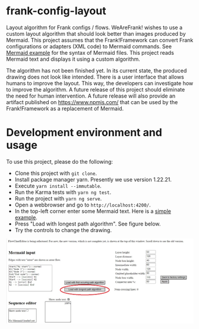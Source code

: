 # frank-config-layout

Layout algorithm for Frank configs / flows. WeAreFrank! wishes to use a custom layout algorithm that should look better than images produced by Mermaid. This project assumes that the Frank!Framework can convert Frank configurations or adapters (XML code) to Mermaid commands. See [Mermaid example](src/assets/mermaid.txt) for the syntax of Mermaid files. This project reads Mermaid text and displays it using a custom algorithm.

The algorithm has not been finished yet. In its current state, the produced drawing does not look like intended. There is a user interface that allows humans to improve the layout. This way, the developers can investigate how to improve the algorithm. A future release of this project should eliminate the need for human intervention. A future release will also provide an artifact published on https://www.npmjs.com/ that can be used by the Frank!Framework as a replacement of Mermaid.

# Development environment and usage

To use this project, please do the following:
* Clone this project with `git clone`.
* Install package manager yarn. Presently we use version 1.22.21.
* Execute `yarn install --immutable`.
* Run the Karma tests with `yarn ng test`.
* Run the project with `yarn ng serve`.
* Open a webbrowser and go to `http://localhost:4200/`.
* In the top-left corner enter some Mermaid text. Here is a [simple example](src/assets/simpleMermaid.txt).
* Press "Load with longest path algorithm". See figure below.
* Try the controls to change the drawing.

![Load Mermaid](./readme-pictures/loadMermaid.jpg)
